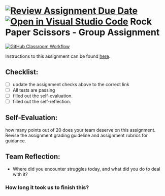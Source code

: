 [![Review Assignment Due Date](https://classroom.github.com/assets/deadline-readme-button-24ddc0f5d75046c5622901739e7c5dd533143b0c8e959d652212380cedb1ea36.svg)](https://classroom.github.com/a/Foo-WCFM)
[![Open in Visual Studio Code](https://classroom.github.com/assets/open-in-vscode-718a45dd9cf7e7f842a935f5ebbe5719a5e09af4491e668f4dbf3b35d5cca122.svg)](https://classroom.github.com/online_ide?assignment_repo_id=13595060&assignment_repo_type=AssignmentRepo)
Rock Paper Scissors - Group Assignment
===================================
[![GitHub Classroom Workflow](https://github.com/IT3049C/3.Rock-Paper-Scissors/actions/workflows/classroom.yml/badge.svg)](https://github.com/IT3049C/3.Rock-Paper-Scissors/actions/workflows/classroom.yml)

Instructions to this assignment can be found [here](https://reedws.github.io/IT3049C/coursework/assignments/rock-paper-scissors/).

## Checklist:
- [ ] update the assignment checks above to the correct link
- [ ] All tests are passing
- [ ] filled out the self-evaluation.
- [ ] filled out the self-reflection.

## Self-Evaluation: 
how many points out of 20 does your team deserve on this assignment. Revise the assignment grading guideline and assignment rubrics for guidance.

## Team Reflection:
- Where did you encounter struggles today, and what did you do to deal with it?


### How long it took us to finish this?
